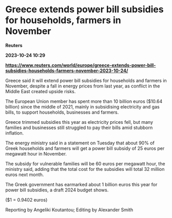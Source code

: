 # Greece extends power bill subsidies for households, farmers in November
**Reuters**

**2023-10-24 10:29**

**https://www.reuters.com/world/europe/greece-extends-power-bill-subsidies-households-farmers-november-2023-10-24/**

Greece said it will extend power bill subsidies for households and farmers in November, despite a fall in energy prices from last year, as conflict in the Middle East created upside risks.

The European Union member has spent more than 10 billion euros ($10.64 billion) since the middle of 2021, mainly in subsidising electricity and gas bills, to support households, businesses and farmers.

Greece trimmed subsidies this year as electricity prices fell, but many families and businesses still struggled to pay their bills amid stubborn inflation.

The energy ministry said in a statement on Tuesday that about 90% of Greek households and farmers will get a power bill subsidy of 25 euros per megawatt hour in November.

The subsidy for vulnerable families will be 60 euros per megawatt hour, the ministry said, adding that the total cost for the subsidies will total 32 million euros next month.

The Greek government has earmarked about 1 billion euros this year for power bill subsidies, a draft 2024 budget shows.

($1 = 0.9402 euros)

Reporting by Angeliki Koutantou; Editing by Alexander Smith